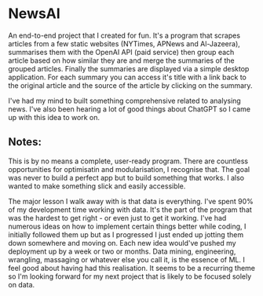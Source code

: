 # NewsAI
An end-to-end project that I created for fun. It's a program that scrapes articles from a few static websites (NYTimes, APNews and Al-Jazeera), summarises them with the OpenAI API (paid service) then group each article based on how similar they are and merge the summaries of the grouped articles. Finally the summaries are displayed via a simple desktop application. For each summary you can access it's title with a link back to the original article and the source of the article by clicking on the summary. 

I've had my mind to built something comprehensive related to analysing news. I've also been hearing a lot of good things about ChatGPT so I came up with this idea to work on. 

## Notes:
This is by no means a complete, user-ready program. There are countless opportunities for optimisatin and modularisation, I recognise that. The goal was never to build a perfect app but to build something that works. I also wanted to make something slick and easily accessible.

The major lesson I walk away with is that data is everything. I've spent 90% of my development time working with data. It's the part of the program that was the hardest to get right - or even just to get it working. I've had numerous ideas on how to implement certain things better while coding, I initially followed them up but as I progressed I just ended up jotting them down somewhere and moving on. Each new idea would've pushed my deployment up by a week or two or months. Data mining, engineering, wrangling, massaging or whatever else you call it, is the essence of ML. I feel good about having had this realisation. It seems to be a recurring theme so I'm looking forward for my next project that is likely to be focused solely on data.
